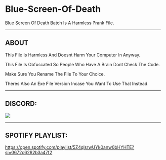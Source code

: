 # Blue-Screen-Of-Death
Blue Screen Of Death Batch Is A Harmless Prank File.

-----
## ABOUT

This File Is Harmless And Doesnt Harm Your Computer In Anyway.

This File Is Obfuscated So People Who Have A Brain Dont Check The Code.

Make Sure You Rename The File To Your Choice.

Theres Also An Exe File Version Incase You Want To Use That Instead.

-----
## DISCORD:

<img src="https://discord.c99.nl/widget/theme-1/909623557670187090.png"/></a>

-----
## SPOTIFY PLAYLIST:

https://open.spotify.com/playlist/5Z4qlsrwUYk0anw0bHYHTE?si=0672c6292b3a47f2
